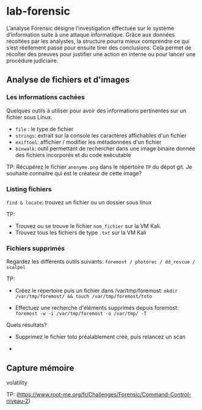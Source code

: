 # lab-forensic

L’analyse Forensic désigne l’investigation effectuée sur le système d’information suite à une attaque informatique. Grâce aux données récoltées par les analystes, la structure pourra mieux comprendre ce qui s’est réellement passé pour ensuite tirer des conclusions. Cela permet de récolter des preuves pour justifier une action en interne ou pour lancer une procédure judiciaire.

## Analyse de fichiers et d'images

### Les informations cachées

Quelques outils à utiliser pour avoir des informations pertinentes sur un fichier sous Linux.

* `file` : le type de fichier
* `strings`: extrait sur la console les caractères affichables d'un fichier
* `exiftool`: affichier / modifier les métadonnées d'un fichier
* `binwalk`: outil permettant de rechercher dans une image binaire donnée des fichiers incorporés et du code exécutable

TP:
Récupérez le fichier `anonyme.png` dans le répertoire `TP` du dépot git. Je souhaite connaitre qui est le créateur de cette image?

### Listing fichiers

`find & locate`: trouvez un fichier ou un dossier sous linux

TP:
* Trouvez ou se trouve le fichier `nom_fichier` sur la VM Kali.
* Trouvez tous les fichiers de type `.txt` sur la VM Kali

### Fichiers supprimés

Regardez les différents outils suivants:
`foremost / photorec / dd_rescue / scalpel`

TP: 
* Créez le répertoire puis un fichier dans /var/tmp/foremost:
`mkdir /var/tmp/foremost/ && touch /var/tmp/foremost/toto`

* Effectuez une recherche d'éléments supprimés depuis foremost:
`foremost -w -i /var/tmp/foremost -o /var/tmp/ -T`

Quels résultats?

* Supprimez le fichier toto préalablement créé, puis relancez un scan

* 


## Capture mémoire

volatility

TP: (https://www.root-me.org/fr/Challenges/Forensic/Command-Control-niveau-2)





